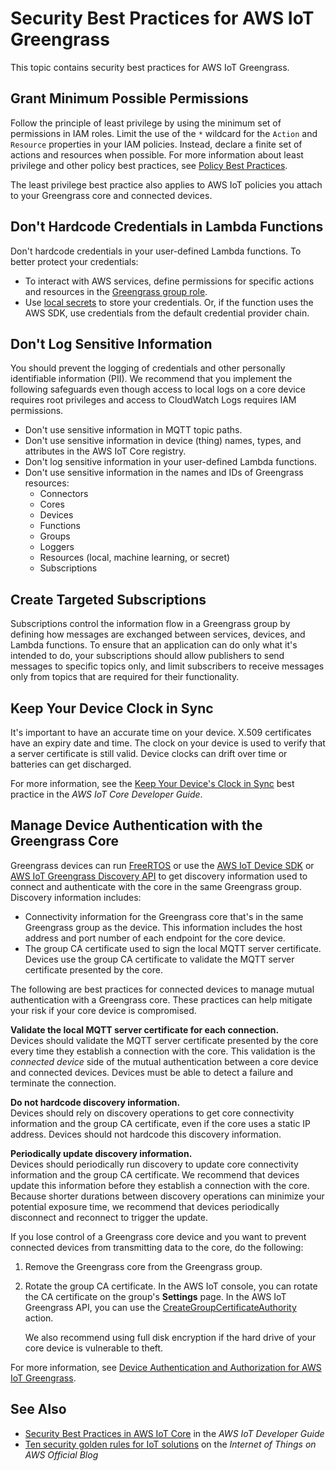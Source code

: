 # Security Best Practices for AWS IoT Greengrass<a name="security-best-practices"></a>

This topic contains security best practices for AWS IoT Greengrass\.

## Grant Minimum Possible Permissions<a name="least-privilege"></a>

Follow the principle of least privilege by using the minimum set of permissions in IAM roles\. Limit the use of the `*` wildcard for the `Action` and `Resource` properties in your IAM policies\. Instead, declare a finite set of actions and resources when possible\. For more information about least privilege and other policy best practices, see [Policy Best Practices](security_iam_id-based-policy-examples.md#security_iam_service-with-iam-policy-best-practices)\.

The least privilege best practice also applies to AWS IoT policies you attach to your Greengrass core and connected devices\.

## Don't Hardcode Credentials in Lambda Functions<a name="no-hardcoded-credentials"></a>

Don't hardcode credentials in your user\-defined Lambda functions\. To better protect your credentials:
+ To interact with AWS services, define permissions for specific actions and resources in the [Greengrass group role](group-role.md)\.
+ Use [local secrets](secrets.md) to store your credentials\. Or, if the function uses the AWS SDK, use credentials from the default credential provider chain\.

## Don't Log Sensitive Information<a name="protect-pii"></a>

You should prevent the logging of credentials and other personally identifiable information \(PII\)\. We recommend that you implement the following safeguards even though access to local logs on a core device requires root privileges and access to CloudWatch Logs requires IAM permissions\.
+ Don't use sensitive information in MQTT topic paths\.
+ Don't use sensitive information in device \(thing\) names, types, and attributes in the AWS IoT Core registry\.
+ Don't log sensitive information in your user\-defined Lambda functions\.
+ Don't use sensitive information in the names and IDs of Greengrass resources:
  + Connectors
  + Cores
  + Devices
  + Functions
  + Groups
  + Loggers
  + Resources \(local, machine learning, or secret\)
  + Subscriptions

## Create Targeted Subscriptions<a name="targeted-subscriptions"></a>

Subscriptions control the information flow in a Greengrass group by defining how messages are exchanged between services, devices, and Lambda functions\. To ensure that an application can do only what it's intended to do, your subscriptions should allow publishers to send messages to specific topics only, and limit subscribers to receive messages only from topics that are required for their functionality\.

## Keep Your Device Clock in Sync<a name="device-clock"></a>

It's important to have an accurate time on your device\. X\.509 certificates have an expiry date and time\. The clock on your device is used to verify that a server certificate is still valid\. Device clocks can drift over time or batteries can get discharged\.

For more information, see the [ Keep Your Device's Clock in Sync](https://docs.aws.amazon.com/iot/latest/developerguide/security-best-practices.html#device-clock) best practice in the *AWS IoT Core Developer Guide*\.

## Manage Device Authentication with the Greengrass Core<a name="manage-device-authentication-with-core"></a>

<a name="gg-device-discovery"></a>Greengrass devices can run [FreeRTOS](https://docs.aws.amazon.com/freertos/latest/userguide/freertos-lib-gg-connectivity.html) or use the [AWS IoT Device SDK](what-is-gg.md#iot-device-sdk) or [ AWS IoT Greengrass Discovery API](gg-discover-api.md) to get discovery information used to connect and authenticate with the core in the same Greengrass group\. Discovery information includes:
+ Connectivity information for the Greengrass core that's in the same Greengrass group as the device\. This information includes the host address and port number of each endpoint for the core device\.
+ The group CA certificate used to sign the local MQTT server certificate\. Devices use the group CA certificate to validate the MQTT server certificate presented by the core\.

The following are best practices for connected devices to manage mutual authentication with a Greengrass core\. These practices can help mitigate your risk if your core device is compromised\.

**Validate the local MQTT server certificate for each connection\.**  
Devices should validate the MQTT server certificate presented by the core every time they establish a connection with the core\. This validation is the *connected device* side of the mutual authentication between a core device and connected devices\. Devices must be able to detect a failure and terminate the connection\.

**Do not hardcode discovery information\.**  
Devices should rely on discovery operations to get core connectivity information and the group CA certificate, even if the core uses a static IP address\. Devices should not hardcode this discovery information\.

**Periodically update discovery information\.**  
Devices should periodically run discovery to update core connectivity information and the group CA certificate\. We recommend that devices update this information before they establish a connection with the core\. Because shorter durations between discovery operations can minimize your potential exposure time, we recommend that devices periodically disconnect and reconnect to trigger the update\.

If you lose control of a Greengrass core device and you want to prevent connected devices from transmitting data to the core, do the following:<a name="make-devices-distrust-core"></a>

1. Remove the Greengrass core from the Greengrass group\.

1. Rotate the group CA certificate\. In the AWS IoT console, you can rotate the CA certificate on the group's **Settings** page\. In the AWS IoT Greengrass API, you can use the [CreateGroupCertificateAuthority](https://docs.aws.amazon.com/greengrass/latest/apireference/creategroupcertificateauthority-post.html) action\.

   We also recommend using full disk encryption if the hard drive of your core device is vulnerable to theft\.

For more information, see [Device Authentication and Authorization for AWS IoT Greengrass](device-auth.md)\.

## See Also<a name="security-best-practices-see-also"></a>
+ [Security Best Practices in AWS IoT Core](https://docs.aws.amazon.com/iot/latest/developerguide/security-best-practices.html) in the *AWS IoT Developer Guide*
+ [ Ten security golden rules for IoT solutions](https://aws.amazon.com/blogs/iot/ten-security-golden-rules-for-iot-solutions/) on the *Internet of Things on AWS Official Blog*